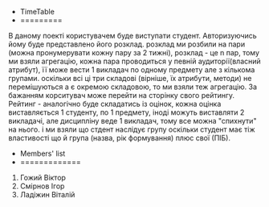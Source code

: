 -	TimeTable
-	=========

В даному поекті користувачем буде виступати студент. Авторизуючись йому буде представлено його розклад.
розклад ми розбили на пари (можна пронумерувати кожну пару за 2 тижні), розклад - це n пар, тому ми взяли агрегацію, кожна пара проводиться у певній аудиторії(власний атрибут), її може вести 1 викладач по одному предмету але з кількома групами. оскільки всі ці три складові (вірніше, їх атрибути, методи) не перемішуються а є окремою складовою, то ми взяли теж агрегацію.
За бажанням корситувач може перейти на сторінку свого рейтингу.
Рейтинг - аналогічно буде складатись із оцінок, кожна оцінка виставляється 1 студенту, по 1 предмету, іноді можуть виставляти 2 викладачі, але дисципліну веде 1 викладач, тому все можна "спихнути" на нього.
і ми взяли що стдент наслідує групу оскільки студент має тіж властивості що й група (назва, рік формування) плюс свої (ПІБ).

-    Members' list
-    =============
1. Гожий Віктор
2. Смірнов Ігор
3. Ладіжин Віталій